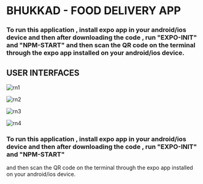 # BHUKKAD - FOOD DELIVERY APP


### To run this application , install expo app in your android/ios device and then after downloading the code , run "EXPO-INIT" and "NPM-START" and then scan the QR code on the terminal through the expo app installed on your android/ios device.




## USER INTERFACES

![rn1](https://user-images.githubusercontent.com/70228834/148979801-cdc1d69d-29ea-4818-8f1f-e05487c80346.png)


![rn2](https://user-images.githubusercontent.com/70228834/148979842-9f1e9a09-6064-4e10-99a9-871c2852a314.png)


![rn3](https://user-images.githubusercontent.com/70228834/148979886-1202ffcf-0779-4ffd-906d-955c6f43b631.png)


![rn4](https://user-images.githubusercontent.com/70228834/148979909-b76af3c1-4006-4857-a377-12f6fc3eb111.png)



### To run this application , install expo app in your android/ios device and then after downloading the code , run "EXPO-INIT" and "NPM-START"
and then scan the QR code on the terminal through the expo app installed on your android/ios device.

